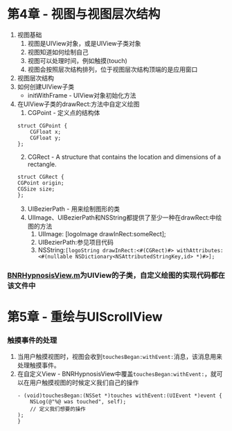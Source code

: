 # 第4章 - 视图与视图层次结构
1. 视图基础
	1. 视图是UIView对象，或是UIView子类对象
	2. 视图知道如何绘制自己
	3. 视图可以处理时间，例如触摸(touch)
	4. 视图会按照层次结构排列，位于视图层次结构顶端的是应用窗口
2. 视图层次结构
3. 如何创建UIView子类
	* initWithFrame - UIView对象初始化方法
4. 在UIView子类的drawRect:方法中自定义绘图
	1. CGPoint - 定义点的结构体
	```
	struct CGPoint {
	    CGFloat x;
	    CGFloat y;
	};
	```
	2. CGRect - A structure that contains the location and dimensions of a rectangle.
	```
	struct CGRect {
    CGPoint origin;
    CGSize size;
	};
	```
	3. UIBezierPath - 用来绘制图形的类
	4. UIImage、UIBezierPath和NSString都提供了至少一种在drawRect:中绘图的方法
		1. UIImage: [logoImage drawInRect:someRect];
		2. UIBezierPath:参见项目代码
		3. NSString:```[logoString drawInRect:<#(CGRect)#> withAttributes:<#(nullable NSDictionary<NSAttributedStringKey,id> *)#>];```

### [BNRHypnosisView.m](https://github.com/muyanbiao/iOS_programming_4ed_bnr/blob/master/Hypnosister/Hypnosister/BNRHypnosisView.m)为UIView的子类，自定义绘图的实现代码都在该文件中

# 第5章 - 重绘与UIScrollView
### 触摸事件的处理
1. 当用户触摸视图时，视图会收到`touchesBegan:withEvent:`消息，该消息用来处理触摸事件。
2. 在自定义View - BNRHypnosisView中覆盖`touchesBegan:withEvent:`，就可以在用户触摸视图的时候定义我们自己的操作
    ```
    - (void)touchesBegan:(NSSet *)touches withEvent:(UIEvent *)event {
    	NSLog(@"%@ was touched", self);
    	// 定义我们想要的操作
    );
    }
    ```
